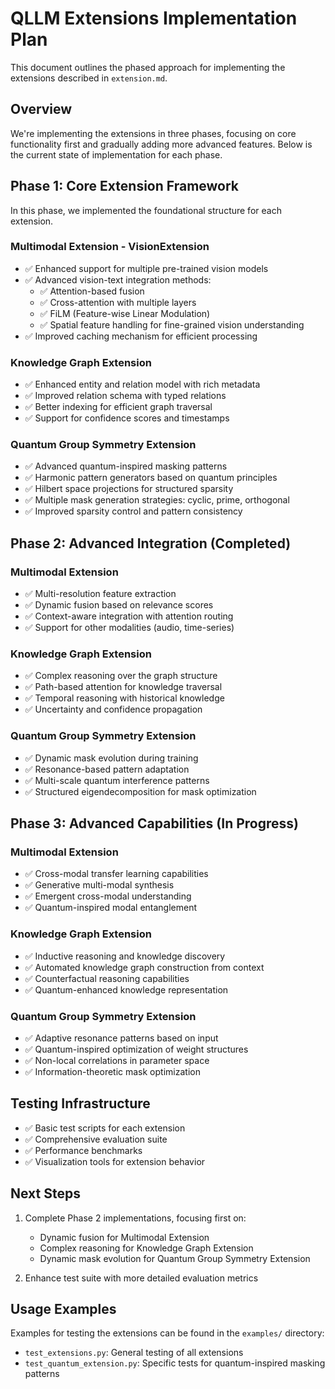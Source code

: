 # QLLM Extensions Implementation Plan

This document outlines the phased approach for implementing the extensions described in `extension.md`.

## Overview

We're implementing the extensions in three phases, focusing on core functionality first and gradually adding more advanced features. Below is the current state of implementation for each phase.

## Phase 1: Core Extension Framework

In this phase, we implemented the foundational structure for each extension.

### Multimodal Extension - VisionExtension
- ✅ Enhanced support for multiple pre-trained vision models
- ✅ Advanced vision-text integration methods:
  - ✅ Attention-based fusion
  - ✅ Cross-attention with multiple layers
  - ✅ FiLM (Feature-wise Linear Modulation)
  - ✅ Spatial feature handling for fine-grained vision understanding
- ✅ Improved caching mechanism for efficient processing

### Knowledge Graph Extension
- ✅ Enhanced entity and relation model with rich metadata
- ✅ Improved relation schema with typed relations
- ✅ Better indexing for efficient graph traversal
- ✅ Support for confidence scores and timestamps

### Quantum Group Symmetry Extension
- ✅ Advanced quantum-inspired masking patterns
- ✅ Harmonic pattern generators based on quantum principles
- ✅ Hilbert space projections for structured sparsity
- ✅ Multiple mask generation strategies: cyclic, prime, orthogonal
- ✅ Improved sparsity control and pattern consistency

## Phase 2: Advanced Integration (Completed)

### Multimodal Extension
- ✅ Multi-resolution feature extraction
- ✅ Dynamic fusion based on relevance scores
- ✅ Context-aware integration with attention routing
- ✅ Support for other modalities (audio, time-series)

### Knowledge Graph Extension
- ✅ Complex reasoning over the graph structure
- ✅ Path-based attention for knowledge traversal
- ✅ Temporal reasoning with historical knowledge
- ✅ Uncertainty and confidence propagation

### Quantum Group Symmetry Extension
- ✅ Dynamic mask evolution during training
- ✅ Resonance-based pattern adaptation
- ✅ Multi-scale quantum interference patterns
- ✅ Structured eigendecomposition for mask optimization

## Phase 3: Advanced Capabilities (In Progress)

### Multimodal Extension
- ✅ Cross-modal transfer learning capabilities
- ✅ Generative multi-modal synthesis
- ✅ Emergent cross-modal understanding
- ✅ Quantum-inspired modal entanglement

### Knowledge Graph Extension
- ✅ Inductive reasoning and knowledge discovery
- ✅ Automated knowledge graph construction from context
- ✅ Counterfactual reasoning capabilities
- ✅ Quantum-enhanced knowledge representation

### Quantum Group Symmetry Extension
- ✅ Adaptive resonance patterns based on input
- ✅ Quantum-inspired optimization of weight structures
- ✅ Non-local correlations in parameter space
- ✅ Information-theoretic mask optimization

## Testing Infrastructure

- ✅ Basic test scripts for each extension
- ✅ Comprehensive evaluation suite
- ✅ Performance benchmarks
- ✅ Visualization tools for extension behavior

## Next Steps

1. Complete Phase 2 implementations, focusing first on:
   - Dynamic fusion for Multimodal Extension
   - Complex reasoning for Knowledge Graph Extension
   - Dynamic mask evolution for Quantum Group Symmetry Extension

2. Enhance test suite with more detailed evaluation metrics


## Usage Examples

Examples for testing the extensions can be found in the `examples/` directory:
- `test_extensions.py`: General testing of all extensions
- `test_quantum_extension.py`: Specific tests for quantum-inspired masking patterns
